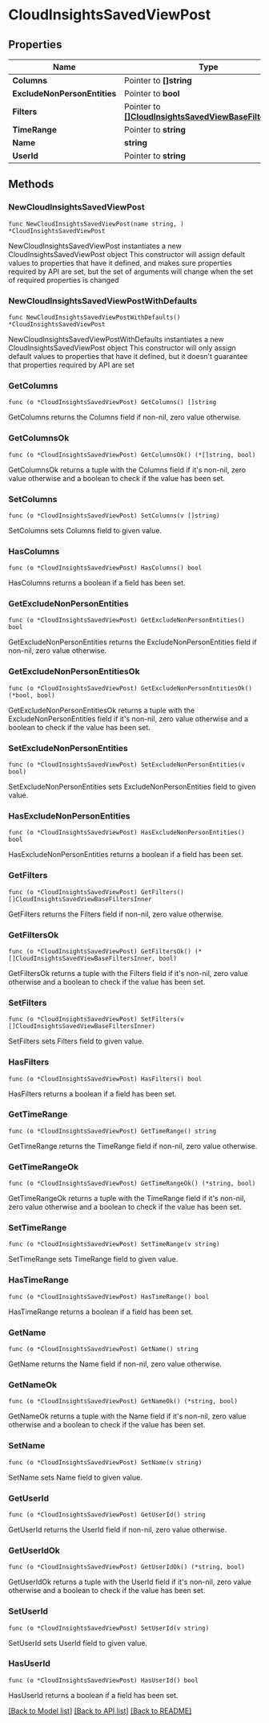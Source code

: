 # CloudInsightsSavedViewPost

## Properties

Name | Type | Description | Notes
------------ | ------------- | ------------- | -------------
**Columns** | Pointer to **[]string** |  | [optional] 
**ExcludeNonPersonEntities** | Pointer to **bool** |  | [optional] 
**Filters** | Pointer to [**[]CloudInsightsSavedViewBaseFiltersInner**](CloudInsightsSavedViewBaseFiltersInner.md) |  | [optional] 
**TimeRange** | Pointer to **string** |  | [optional] 
**Name** | **string** |  | 
**UserId** | Pointer to **string** |  | [optional] 

## Methods

### NewCloudInsightsSavedViewPost

`func NewCloudInsightsSavedViewPost(name string, ) *CloudInsightsSavedViewPost`

NewCloudInsightsSavedViewPost instantiates a new CloudInsightsSavedViewPost object
This constructor will assign default values to properties that have it defined,
and makes sure properties required by API are set, but the set of arguments
will change when the set of required properties is changed

### NewCloudInsightsSavedViewPostWithDefaults

`func NewCloudInsightsSavedViewPostWithDefaults() *CloudInsightsSavedViewPost`

NewCloudInsightsSavedViewPostWithDefaults instantiates a new CloudInsightsSavedViewPost object
This constructor will only assign default values to properties that have it defined,
but it doesn't guarantee that properties required by API are set

### GetColumns

`func (o *CloudInsightsSavedViewPost) GetColumns() []string`

GetColumns returns the Columns field if non-nil, zero value otherwise.

### GetColumnsOk

`func (o *CloudInsightsSavedViewPost) GetColumnsOk() (*[]string, bool)`

GetColumnsOk returns a tuple with the Columns field if it's non-nil, zero value otherwise
and a boolean to check if the value has been set.

### SetColumns

`func (o *CloudInsightsSavedViewPost) SetColumns(v []string)`

SetColumns sets Columns field to given value.

### HasColumns

`func (o *CloudInsightsSavedViewPost) HasColumns() bool`

HasColumns returns a boolean if a field has been set.

### GetExcludeNonPersonEntities

`func (o *CloudInsightsSavedViewPost) GetExcludeNonPersonEntities() bool`

GetExcludeNonPersonEntities returns the ExcludeNonPersonEntities field if non-nil, zero value otherwise.

### GetExcludeNonPersonEntitiesOk

`func (o *CloudInsightsSavedViewPost) GetExcludeNonPersonEntitiesOk() (*bool, bool)`

GetExcludeNonPersonEntitiesOk returns a tuple with the ExcludeNonPersonEntities field if it's non-nil, zero value otherwise
and a boolean to check if the value has been set.

### SetExcludeNonPersonEntities

`func (o *CloudInsightsSavedViewPost) SetExcludeNonPersonEntities(v bool)`

SetExcludeNonPersonEntities sets ExcludeNonPersonEntities field to given value.

### HasExcludeNonPersonEntities

`func (o *CloudInsightsSavedViewPost) HasExcludeNonPersonEntities() bool`

HasExcludeNonPersonEntities returns a boolean if a field has been set.

### GetFilters

`func (o *CloudInsightsSavedViewPost) GetFilters() []CloudInsightsSavedViewBaseFiltersInner`

GetFilters returns the Filters field if non-nil, zero value otherwise.

### GetFiltersOk

`func (o *CloudInsightsSavedViewPost) GetFiltersOk() (*[]CloudInsightsSavedViewBaseFiltersInner, bool)`

GetFiltersOk returns a tuple with the Filters field if it's non-nil, zero value otherwise
and a boolean to check if the value has been set.

### SetFilters

`func (o *CloudInsightsSavedViewPost) SetFilters(v []CloudInsightsSavedViewBaseFiltersInner)`

SetFilters sets Filters field to given value.

### HasFilters

`func (o *CloudInsightsSavedViewPost) HasFilters() bool`

HasFilters returns a boolean if a field has been set.

### GetTimeRange

`func (o *CloudInsightsSavedViewPost) GetTimeRange() string`

GetTimeRange returns the TimeRange field if non-nil, zero value otherwise.

### GetTimeRangeOk

`func (o *CloudInsightsSavedViewPost) GetTimeRangeOk() (*string, bool)`

GetTimeRangeOk returns a tuple with the TimeRange field if it's non-nil, zero value otherwise
and a boolean to check if the value has been set.

### SetTimeRange

`func (o *CloudInsightsSavedViewPost) SetTimeRange(v string)`

SetTimeRange sets TimeRange field to given value.

### HasTimeRange

`func (o *CloudInsightsSavedViewPost) HasTimeRange() bool`

HasTimeRange returns a boolean if a field has been set.

### GetName

`func (o *CloudInsightsSavedViewPost) GetName() string`

GetName returns the Name field if non-nil, zero value otherwise.

### GetNameOk

`func (o *CloudInsightsSavedViewPost) GetNameOk() (*string, bool)`

GetNameOk returns a tuple with the Name field if it's non-nil, zero value otherwise
and a boolean to check if the value has been set.

### SetName

`func (o *CloudInsightsSavedViewPost) SetName(v string)`

SetName sets Name field to given value.


### GetUserId

`func (o *CloudInsightsSavedViewPost) GetUserId() string`

GetUserId returns the UserId field if non-nil, zero value otherwise.

### GetUserIdOk

`func (o *CloudInsightsSavedViewPost) GetUserIdOk() (*string, bool)`

GetUserIdOk returns a tuple with the UserId field if it's non-nil, zero value otherwise
and a boolean to check if the value has been set.

### SetUserId

`func (o *CloudInsightsSavedViewPost) SetUserId(v string)`

SetUserId sets UserId field to given value.

### HasUserId

`func (o *CloudInsightsSavedViewPost) HasUserId() bool`

HasUserId returns a boolean if a field has been set.


[[Back to Model list]](../README.md#documentation-for-models) [[Back to API list]](../README.md#documentation-for-api-endpoints) [[Back to README]](../README.md)


